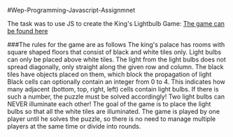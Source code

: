 #Wep-Programming-Javascript-Assignmnet

The task was to use JS to create the King's Lightbulb Game:
[The game can be found here](https://people.inf.elte.hu/odp6c6/js_assignment/)

###The rules for the game are as follows
The king's palace has rooms with square shaped floors that consist of black and white tiles only.
Light bulbs can only be placed above white tiles.
The light from the light bulbs does not spread diagonally, only straight along the given row and column.
The black tiles have objects placed on them, which block the propagation of light
Black cells can optionally contain an integer from 0 to 4. This indicates how many adjacent (bottom, top, right, left) cells contain light bulbs. If there is such a number, the puzzle must be solved accordingly!
Two light bulbs can NEVER illuminate each other!
The goal of the game is to place the light bulbs so that all the white tiles are illuminated.
The game is played by one player until he solves the puzzle, so there is no need to manage multiple players at the same time or divide into rounds.
